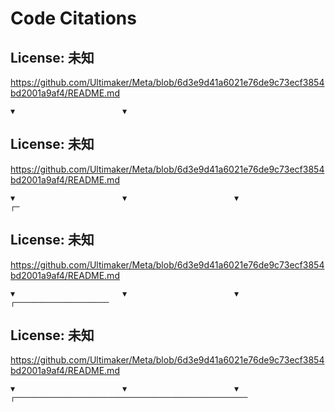 # Code Citations

## License: 未知
https://github.com/Ultimaker/Meta/blob/6d3e9d41a6021e76de9c73ecf3854bd2001a9af4/README.md

```
▼                        ▼                
```


## License: 未知
https://github.com/Ultimaker/Meta/blob/6d3e9d41a6021e76de9c73ecf3854bd2001a9af4/README.md

```
▼                        ▼                        ▼
┌─
```


## License: 未知
https://github.com/Ultimaker/Meta/blob/6d3e9d41a6021e76de9c73ecf3854bd2001a9af4/README.md

```
▼                        ▼                        ▼
┌─────────────────────
```


## License: 未知
https://github.com/Ultimaker/Meta/blob/6d3e9d41a6021e76de9c73ecf3854bd2001a9af4/README.md

```
▼                        ▼                        ▼
┌────────────────────────────────────────────────────
```

